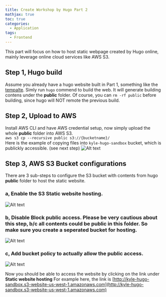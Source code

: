 ```yaml
---
title: Create Workshop by Hugo Part 2
mathjax: true
toc: true
categories:
  - Application
tags:
  - Frontend
---
```


This part will focus on how to host static webpage created by Hugo online, mainly leverage online cloud services like AWS S3.

## Step 1, Hugo build
Assume you already have a hugo website built in Part 1, something like the [tempalte](https://github.com/kylehh/workshop-template). Simly run `hugo` commend to build the web. It will generate building contens under the **public** folder. Of course, you can `rm -rf public` before building, since hugo will NOT remote the previous build. 

## Step 2, Upload to AWS
Install AWS CLI and have AWS credential setup, now simply upload the whole **public** folder into AWS S3.  
`aws s3 cp --recursive public s3://{bucketname}/`  
Here is the example of copying files into `kyle-hugo-sandbox` bucket, which is publickly accessible. (see next step)
![Alt text](/code23/assets/images/2023/23-07-09-hugo-workshop-template_files/s3bucket.png)  

## Step 3, AWS S3 Bucket configurations
There are 3 sub-steps to configure the S3 bucket with contents from hugo **public** folder to host the static website. 
### a, Enable the S3 **Static website hosting**.  
![Alt text](/code23/assets/images/2023/23-07-09-hugo-workshop-template_files/static_website_hosting.png) 
### b, Disable **Block public access**. Please be very cautious about this step, b/c all contents could be public in this folder. So make sure you create a seperated bucket for hosting.  
![Alt text](/code23/assets/images/2023/23-07-09-hugo-workshop-template_files/public_access.png) 
### c, Add bucket policy to **actually** allow the public access.
![Alt text](/code23/assets/images/2023/23-07-09-hugo-workshop-template_files/bucket_policy.png) 

Now you should be able to access the website by clicking on the link under **Static website hosting** 
For example here, the link is [http://kyle-hugo-sandbox.s3-website-us-west-1.amazonaws.com](http://kyle-hugo-sandbox.s3-website-us-west-1.amazonaws.com)